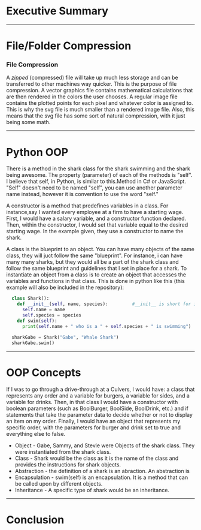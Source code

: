 # Executive Summary
___
# File/Folder Compression
### File Compression
A *zipped* (compressed) file will take up much less storage and can be transferred to other machines way quicker. This is the purpose of file compression.  A vector graphics file contains mathematical calculations that are then rendered in the colors the user chooses. A regular image file contains the plotted points for each pixel and whatever color is assigned to. This is why the svg file is much smaller than a rendered image file. Also, this means that the svg file has some sort of natural compression, with it just being some math.
___
# Python OOP
There is a method in the shark class for the shark swimming and the shark being awesome. The property (parameter) of each of the methods is "self". I believe that self, in Python, is similar to this.Method in C# or JavaScript. "Self" doesn't need to be named "self", you can use another parameter name instead, however it is convention to use the word "self."

A constructor is a method that predefines variables in a class. For instance,say I wanted every employee at a firm to have a starting wage. First, I would have a salary variable, and a constructor function declared. Then, within the constructor, I would set that variable equal to the desired starting wage. In the example given, they use a constructor to name the shark.

A class is the blueprint to an object. You can have many objects of the same class, they will juct follow the same "blueprint". For instance, i can have many many sharks, but they would all be a part of the shark class and follow the same blueprint and guidelines that I set in place for a shark. To instantiate an object from a class is to create an object that accesses the variables and functions in that class. This is done in python like this (this example will also be included in the repository):

```python
  class Shark():
    def __init__(self, name, species):         #__init__ is short for initialize and it defines a constructor function
      self.name = name
      self.species = species
    def swim(self):
      print(self.name + " who is a " + self.species + " is swimming")
  
  sharkGabe = Shark("Gabe", "Whale Shark")
  sharkGabe.swim()
```
___
# OOP Concepts
If I was to go through a drive-through at a Culvers, I would have: a class that represents any order and a variable for burgers, a variable for sides, and a variable for drinks. Then, in that class I would have a constructor with boolean parameters (such as BoolBurger, BoolSide, BoolDrink, etc.) and if statements that take the parameter data to decide whether or not to display an item on my order. Finally, I would have an object that represents my specific order, with the parameters for burger and drink set to true and everything else to false. 

* Object - Gabe, Sammy, and Stevie were Objects of the shark class. They were instantiated from the shark class.
* Class - Shark would be the class as it is the name of the class and provides the instructions for shark objects.
* Abstraction - the definition of a shark is an abraction. An abstraction is 
* Encapsulation - swim(self) is an encapsulation. It is a method that can be called upon by different objects.
* Inheritance - A specific type of shark would be an inheritance.
___
# Conclusion
